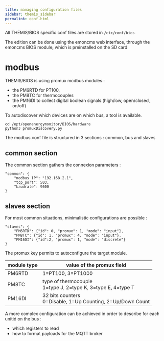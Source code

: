 ```yaml
---
title: managing configuration files
sidebar: themis_sidebar
permalink: conf.html
---
```


All THEMIS/BIOS specific conf files are stored in `/etc/conf/bios`

The edition can be done using the emoncms web interface, through the emoncms BIOS module, which is preinstalled on the SD card

# modbus

THEMIS/BIOS is using promux modbus modules :
- the PM6RTD for PT100,
- the PM8TC for thermocouples
- the PM16DI to collect digital boolean signals (high/low, open/closed, on/off)

To autodiscover which devices are on which bus, a tool is available.

```
cd /opt/openenergymonitor/BIOS/hardware
python3 promuxDiscovery.py
```

The modbus.conf file is structured in 3 sections : common, bus and slaves

## common section

The common section gathers the connexion parameters :

```
"common": {
    "modbus_IP": "192.168.2.1",
    "tcp_port": 503,
    "baudrate": 9600
}
```

## slaves section

For most common situations, minimalistic configurations are possible :

```
"slaves": {
    "PM6RTD": {"id": 0, "promux": 1, "mode": "input"},
    "PM8TC": {"id": 1, "promux": 4, "mode": "input"},
    "PM16DI": {"id":2, "promux": 1, "mode": "discrete"}
}
```
The promux key permits to autoconfigure the target module.

module type | value of the promux field
--|--
PM6RTD | 1=PT100, 3=PT1000
PM8TC | type of thermocouple <br> 1=type J, 2=type K, 3=type E, 4=type T
PM16DI | 32 bits counters <br> 0=Disable, 1=Up Counting, 2=Up/Down Count

A more complex configuration can be achieved in order to describe for each unitid on the bus :
- which registers to read
- how to format payloads for the MQTT broker

